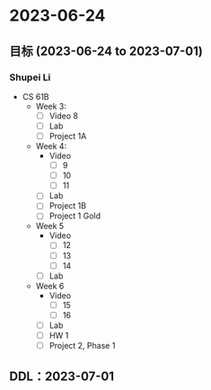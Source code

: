 # 2023-06-24
## 目标 (2023-06-24 to 2023-07-01)
### Shupei Li
- CS 61B
    - Week 3:
        - [ ] Video 8
        - [ ] Lab
        - [ ] Project 1A
    - Week 4:
        - Video
            - [ ] 9
            - [ ] 10
            - [ ] 11
        - [ ] Lab
        - [ ] Project 1B
        - [ ] Project 1 Gold
    - Week 5
        - Video
            - [ ] 12
            - [ ] 13
            - [ ] 14
        - [ ] Lab
    - Week 6
        - Video
            - [ ] 15
            - [ ] 16
        - [ ] Lab
        - [ ] HW 1
        - [ ] Project 2, Phase 1

## DDL：2023-07-01
